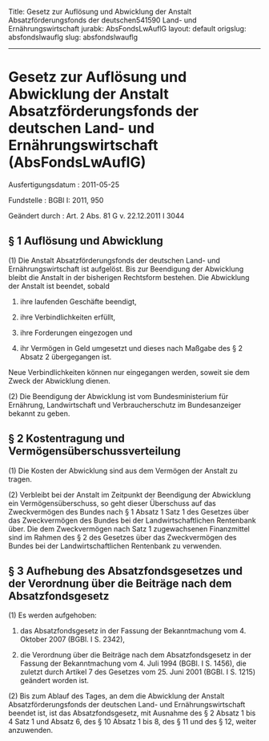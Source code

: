 Title: Gesetz zur Auflösung und Abwicklung der Anstalt Absatzförderungsfonds der deutschen541590
  Land- und Ernährungswirtschaft
jurabk: AbsFondsLwAuflG
layout: default
origslug: absfondslwauflg
slug: absfondslwauflg

---

# Gesetz zur Auflösung und Abwicklung der Anstalt Absatzförderungsfonds der deutschen Land- und Ernährungswirtschaft (AbsFondsLwAuflG)

Ausfertigungsdatum
:   2011-05-25

Fundstelle
:   BGBl I: 2011, 950

Geändert durch
:   Art. 2 Abs. 81 G v. 22.12.2011 I 3044


## § 1 Auflösung und Abwicklung

(1) Die Anstalt Absatzförderungsfonds der deutschen Land- und
Ernährungswirtschaft ist aufgelöst. Bis zur Beendigung der Abwicklung
bleibt die Anstalt in der bisherigen Rechtsform bestehen. Die
Abwicklung der Anstalt ist beendet, sobald

1.  ihre laufenden Geschäfte beendigt,


2.  ihre Verbindlichkeiten erfüllt,


3.  ihre Forderungen eingezogen und


4.  ihr Vermögen in Geld umgesetzt und dieses nach Maßgabe des § 2 Absatz
    2 übergegangen ist.



Neue Verbindlichkeiten können nur eingegangen werden, soweit sie dem
Zweck der Abwicklung dienen.

(2) Die Beendigung der Abwicklung ist vom Bundesministerium für
Ernährung, Landwirtschaft und Verbraucherschutz im Bundesanzeiger
bekannt zu geben.


## § 2 Kostentragung und Vermögensüberschussverteilung

(1) Die Kosten der Abwicklung sind aus dem Vermögen der Anstalt zu
tragen.

(2) Verbleibt bei der Anstalt im Zeitpunkt der Beendigung der
Abwicklung ein Vermögensüberschuss, so geht dieser Überschuss auf das
Zweckvermögen des Bundes nach § 1 Absatz 1 Satz 1 des Gesetzes über
das Zweckvermögen des Bundes bei der Landwirtschaftlichen Rentenbank
über. Die dem Zweckvermögen nach Satz 1 zugewachsenen Finanzmittel
sind im Rahmen des § 2 des Gesetzes über das Zweckvermögen des Bundes
bei der Landwirtschaftlichen Rentenbank zu verwenden.


## § 3 Aufhebung des Absatzfondsgesetzes und der Verordnung über die Beiträge nach dem Absatzfondsgesetz

(1) Es werden aufgehoben:

1.  das Absatzfondsgesetz in der Fassung der Bekanntmachung vom 4. Oktober
    2007 (BGBl. I S. 2342),


2.  die Verordnung über die Beiträge nach dem Absatzfondsgesetz in der
    Fassung der Bekanntmachung vom 4. Juli 1994 (BGBl. I S. 1456), die
    zuletzt durch Artikel 7 des Gesetzes vom 25. Juni 2001 (BGBl. I S.
    1215) geändert worden ist.




(2) Bis zum Ablauf des Tages, an dem die Abwicklung der Anstalt
Absatzförderungsfonds der deutschen Land- und Ernährungswirtschaft
beendet ist, ist das Absatzfondsgesetz, mit Ausnahme des § 2 Absatz 1
bis 4 Satz 1 und Absatz 6, des § 10 Absatz 1 bis 8, des § 11 und des §
12, weiter anzuwenden.

